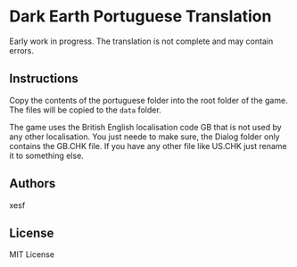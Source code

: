 # Dark Earth Portuguese Translation

Early work in progress. The translation is not complete and may contain errors.

## Instructions

Copy the contents of the portuguese folder into the root folder of the game. The files will be copied to the `data` folder.

The game uses the British English localisation code GB that is not used by any other localisation. You just neede to make sure, the Dialog folder only contains the GB.CHK file. If you have any other file like US.CHK just rename it to something else.

## Authors

xesf

## License

MIT License
